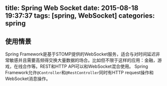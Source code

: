 title: Spring Web Socket
date: 2015-08-18 19:37:37
tags: [spring,  WebSocket]
categories: spring
---
## 使用情景
Spring Framework是基于STOMP提供的WebSocket服务，适合与对时间延迟非常敏感并且需要高频得交换大量数据的场合。比如但不限于这样的应用：金融，游戏，在线合作等。REST和HTTP API可以和WebSocket混合使用。 Spring Framework允许`@Controller`和`@RestController`同时有HTTP request操作和WebSocket消息操作。
